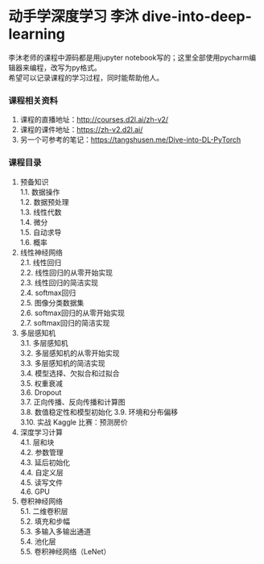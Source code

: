 # 动手学深度学习 李沐 dive-into-deep-learning

李沐老师的课程中源码都是用jupyter notebook写的；这里全部使用pycharm编辑器来编程，改写为py格式。  
希望可以记录课程的学习过程，同时能帮助他人。

### 课程相关资料
1. 课程的直播地址：http://courses.d2l.ai/zh-v2/
2. 课程的课件地址：https://zh-v2.d2l.ai/
3. 另一个可参考的笔记：https://tangshusen.me/Dive-into-DL-PyTorch

### 课程目录
1. 预备知识  
1.1. 数据操作  
1.2. 数据预处理  
1.3. 线性代数  
1.4. 微分  
1.5. 自动求导  
1.6. 概率  
2. 线性神经网络  
2.1. 线性回归  
2.2. 线性回归的从零开始实现  
2.3. 线性回归的简洁实现  
2.4. softmax回归  
2.5. 图像分类数据集  
2.6. softmax回归的从零开始实现  
2.7. softmax回归的简洁实现  
3. 多层感知机  
3.1. 多层感知机  
3.2. 多层感知机的从零开始实现  
3.3. 多层感知机的简洁实现  
3.4. 模型选择、欠拟合和过拟合  
3.5. 权重衰减  
3.6. Dropout  
3.7. 正向传播、反向传播和计算图  
3.8. 数值稳定性和模型初始化 
3.9. 环境和分布偏移  
3.10. 实战 Kaggle 比赛：预测房价  
4. 深度学习计算  
4.1. 层和块  
4.2. 参数管理  
4.3. 延后初始化  
4.4. 自定义层  
4.5. 读写文件  
4.6. GPU  
5. 卷积神经网络  
5.1. 二维卷积层  
5.2. 填充和步幅  
5.3. 多输入多输出通道  
5.4. 池化层  
5.5. 卷积神经网络（LeNet）  

